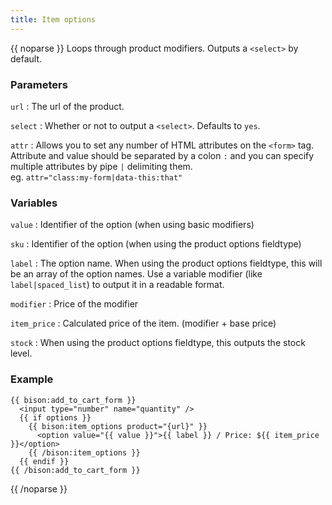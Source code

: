 ```yaml
---
title: Item options
---
```

{{ noparse }}
Loops through product modifiers. Outputs a `<select>` by default.

### Parameters
`url`
: The url of the product.

`select`
: Whether or not to output a `<select>`. Defaults to `yes`. 

`attr`
: Allows you to set any number of HTML attributes on the `<form>` tag. Attribute and value should be separated by a colon `:` and you can specify multiple attributes by pipe `|` delimiting them.  
eg. `attr="class:my-form|data-this:that"`

### Variables
`value`
: Identifier of the option (when using basic modifiers)

`sku`
: Identifier of the option (when using the product options fieldtype)

`label`
: The option name. When using the product options fieldtype, this will be an array of the option names. Use a variable modifier (like `label|spaced_list`) to output it in a readable format.

`modifier`
: Price of the modifier

`item_price`
: Calculated price of the item. (modifier + base price)

`stock`
: When using the product options fieldtype, this outputs the stock level.


### Example
~~~
{{ bison:add_to_cart_form }}
  <input type="number" name="quantity" />
  {{ if options }}
    {{ bison:item_options product="{url}" }}
      <option value="{{ value }}">{{ label }} / Price: ${{ item_price }}</option>
    {{ /bison:item_options }}
  {{ endif }}
{{ /bison:add_to_cart_form }}
~~~
{{ /noparse }}